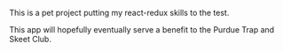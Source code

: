 This is a pet project putting my react-redux skills to the test.

This app will hopefully eventually serve a benefit to the Purdue Trap and Skeet Club.